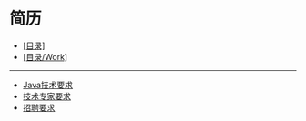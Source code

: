 # 简历
- [[目录]](/)
- [[目录/Work]](/Work/)
---
- [Java技术要求](/Work/简历/Java技术要求)
- [技术专家要求](/Work/简历/技术专家要求)
- [招聘要求](/Work/简历/招聘要求)
